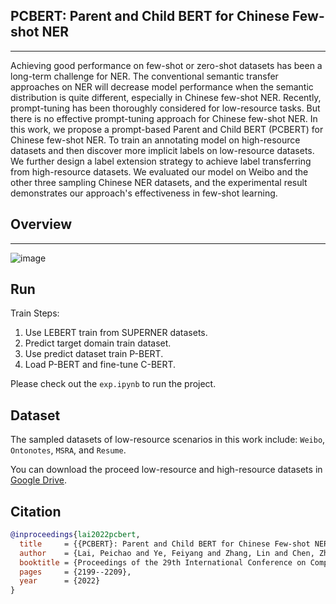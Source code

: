 ## PCBERT: Parent and Child BERT for Chinese Few-shot NER
---

Achieving good performance on few-shot or zero-shot datasets has been a long-term challenge for NER. The conventional semantic transfer approaches on NER will decrease model performance when the semantic distribution is quite different, especially in Chinese few-shot NER. Recently, prompt-tuning has been thoroughly considered for low-resource tasks. But there is no effective prompt-tuning approach for Chinese few-shot NER. In this work, we propose a prompt-based Parent and Child BERT (PCBERT) for Chinese few-shot NER. To train an annotating model on high-resource datasets and then discover more implicit labels on low-resource datasets. We further design a label extension strategy to achieve label transferring from high-resource datasets. We evaluated our model on Weibo and the other three sampling Chinese NER datasets, and the experimental result demonstrates our approach's effectiveness in few-shot learning.

## Overview
---

![image](https://github.com/user-attachments/assets/579ffcfa-aa57-4762-b995-db3701663c18)

## Run

Train Steps:

1. Use LEBERT train from SUPERNER datasets.
2. Predict target domain train dataset.
3. Use predict dataset train P-BERT.
4. Load P-BERT and fine-tune C-BERT.

Please check out the `exp.ipynb` to run the project.

## Dataset

The sampled datasets of low-resource scenarios in this work include: `Weibo`, `Ontonotes`, `MSRA`, and `Resume`.

You can download the proceed low-resource and high-resource datasets in [Google Drive](https://drive.google.com/file/d/1TH6s_njTI04f2YZWc4S3WL4IifRYy43-/view?usp=sharing).

## Citation

```bib
@inproceedings{lai2022pcbert,
  title     = {{PCBERT}: Parent and Child BERT for Chinese Few-shot NER},
  author    = {Lai, Peichao and Ye, Feiyang and Zhang, Lin and Chen, Zhiwei and Fu, Yanggeng and Wu, Yingjie and Wang, Yilei},
  booktitle = {Proceedings of the 29th International Conference on Computational Linguistics},
  pages     = {2199--2209},
  year      = {2022}
}
```
